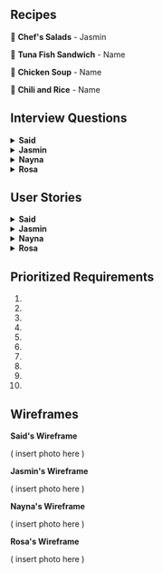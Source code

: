 ## Recipes

🥗 **Chef's Salads** - Jasmin

🥪 **Tuna Fish Sandwich** - Name

🥘 **Chicken Soup** - Name

🍛 **Chili and Rice** - Name

## Interview Questions
<details> <summary><b>Said</b></summary>
  
1. 

2.

3.

4.

5.

6.

7.

8.

9.

10.
</details>

<details> <summary><b>Jasmin</b></summary>
  
1. What are the main ingredients that should be included in a chef salad recipe for the RT5000?

2. Should the recipes focus on certain salad greens like romaine, spinach, arugula, etc. or allow for a mix?

3. What types of proteins would you want incorporated - grilled chicken, hard boiled eggs, tuna, etc.?

4. Would you want recipes that include cheese or avoid dairy? If so, what types of cheese?

5. What chopped vegetables should be standard for these chef salad recipes - tomatoes, cucumbers, peppers, etc.?

6. Would croutons or crunchy toppings be a desired ingredient?

7. What types of dressings would you want as options - vinaigrettes, creamy dressings, oil and vinegar, etc.?

8. Should there be recipes for both side salad portions and entree-sized salads?

9. How should the robot handle chopping and mixing ingredients? Does the order matter?

10. What bowl or container should the robot plan to assemble and serve the salad in?
</details>

<details> <summary><b>Nayna</b></summary>
  
1. 

2.

3.

4.

5.

6.

7.

8.

9.

10.
</details>

<details> <summary><b>Rosa</b></summary>
  
1. 

2.

3.

4.

5.

6.

7.

8.

9.

10.
</details>

## User Stories
<details> <summary><b>Said</b></summary>
  
1. User Story 
   - Functional Requirement
   - Non-Functional Requirement

2. User Story 
   - Functional Requirement
   - Non-Functional Requirement

3. User Story 
   - Functional Requirement
   - Non-Functional Requirement

4. User Story 
   - Functional Requirement
   - Non-Functional Requirement

5. User Story 
   - Functional Requirement
   - Non-Functional Requirement

6. User Story 
   - Functional Requirement
   - Non-Functional Requirement

7. User Story 
   - Functional Requirement
   - Non-Functional Requirement

8. User Story 
   - Functional Requirement
   - Non-Functional Requirement

9. User Story 
   - Functional Requirement
   - Non-Functional Requirement
  
10. User Story
    - Functional Requirement
    - Non-Functional Requirement
</details>

<details> <summary><b>Jasmin</b></summary>
  
1. 

2.

3.

4.

5.

6.

7.

8.

9.

10.
</details>

<details> <summary><b>Nayna</b></summary>
  
  
1. User Story 
   - Functional Requirement
   - Non-Functional Requirement

2. User Story 
   - Functional Requirement
   - Non-Functional Requirement

3. User Story 
   - Functional Requirement
   - Non-Functional Requirement

4. User Story 
   - Functional Requirement
   - Non-Functional Requirement

5. User Story 
   - Functional Requirement
   - Non-Functional Requirement

6. User Story 
   - Functional Requirement
   - Non-Functional Requirement

7. User Story 
   - Functional Requirement
   - Non-Functional Requirement

8. User Story 
   - Functional Requirement
   - Non-Functional Requirement

9. User Story 
   - Functional Requirement
   - Non-Functional Requirement
  
10. User Story
    - Functional Requirement
    - Non-Functional Requirement
</details>

<details> <summary><b>Rosa</b></summary>
  
1. User Story 
   - Functional Requirement
   - Non-Functional Requirement

2. User Story 
   - Functional Requirement
   - Non-Functional Requirement

3. User Story 
   - Functional Requirement
   - Non-Functional Requirement

4. User Story 
   - Functional Requirement
   - Non-Functional Requirement

5. User Story 
   - Functional Requirement
   - Non-Functional Requirement

6. User Story 
   - Functional Requirement
   - Non-Functional Requirement

7. User Story 
   - Functional Requirement
   - Non-Functional Requirement

8. User Story 
   - Functional Requirement
   - Non-Functional Requirement

9. User Story 
   - Functional Requirement
   - Non-Functional Requirement
  
10. User Story
    - Functional Requirement
    - Non-Functional Requirement
</details>

## Prioritized Requirements

1.

2.

3.

4.

5.

6.

7.

8.

9.

10.

## Wireframes

**Said's Wireframe**

( insert photo here ) 

**Jasmin's Wireframe**

( insert photo here ) 

**Nayna's Wireframe**

( insert photo here ) 

**Rosa's Wireframe**

( insert photo here ) 
